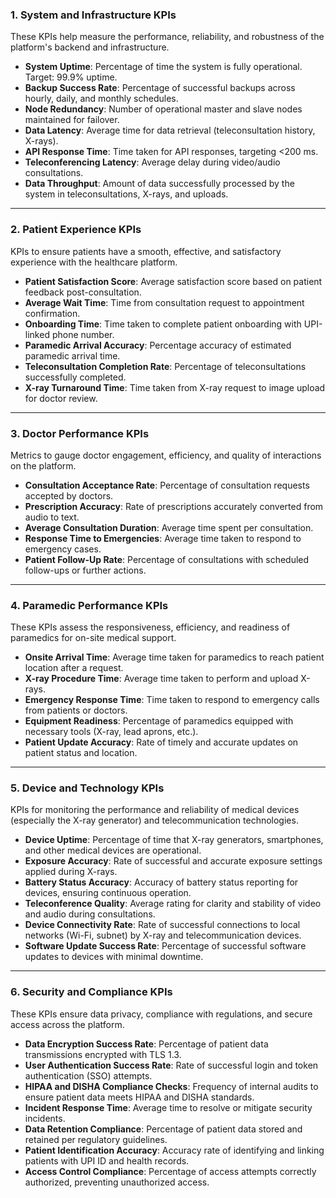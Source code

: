 ### **1. System and Infrastructure KPIs**

These KPIs help measure the performance, reliability, and robustness of the platform's backend and infrastructure.

- **System Uptime**: Percentage of time the system is fully operational. Target: 99.9% uptime.
- **Backup Success Rate**: Percentage of successful backups across hourly, daily, and monthly schedules.
- **Node Redundancy**: Number of operational master and slave nodes maintained for failover.
- **Data Latency**: Average time for data retrieval (teleconsultation history, X-rays).
- **API Response Time**: Time taken for API responses, targeting <200 ms.
- **Teleconferencing Latency**: Average delay during video/audio consultations.
- **Data Throughput**: Amount of data successfully processed by the system in teleconsultations, X-rays, and uploads.
---

### **2. Patient Experience KPIs**

KPIs to ensure patients have a smooth, effective, and satisfactory experience with the healthcare platform.

- **Patient Satisfaction Score**: Average satisfaction score based on patient feedback post-consultation.
- **Average Wait Time**: Time from consultation request to appointment confirmation.
- **Onboarding Time**: Time taken to complete patient onboarding with UPI-linked phone number.
- **Paramedic Arrival Accuracy**: Percentage accuracy of estimated paramedic arrival time.
- **Teleconsultation Completion Rate**: Percentage of teleconsultations successfully completed.
- **X-ray Turnaround Time**: Time taken from X-ray request to image upload for doctor review.

---

### **3. Doctor Performance KPIs**

Metrics to gauge doctor engagement, efficiency, and quality of interactions on the platform.

- **Consultation Acceptance Rate**: Percentage of consultation requests accepted by doctors.
- **Prescription Accuracy**: Rate of prescriptions accurately converted from audio to text.
- **Average Consultation Duration**: Average time spent per consultation.
- **Response Time to Emergencies**: Average time taken to respond to emergency cases.
- **Patient Follow-Up Rate**: Percentage of consultations with scheduled follow-ups or further actions.
---

### **4. Paramedic Performance KPIs**

These KPIs assess the responsiveness, efficiency, and readiness of paramedics for on-site medical support.

- **Onsite Arrival Time**: Average time taken for paramedics to reach patient location after a request.
- **X-ray Procedure Time**: Average time taken to perform and upload X-rays.
- **Emergency Response Time**: Time taken to respond to emergency calls from patients or doctors.
- **Equipment Readiness**: Percentage of paramedics equipped with necessary tools (X-ray, lead aprons, etc.).
- **Patient Update Accuracy**: Rate of timely and accurate updates on patient status and location.
---

### **5. Device and Technology KPIs**

KPIs for monitoring the performance and reliability of medical devices (especially the X-ray generator) and telecommunication technologies.

- **Device Uptime**: Percentage of time that X-ray generators, smartphones, and other medical devices are operational.
- **Exposure Accuracy**: Rate of successful and accurate exposure settings applied during X-rays.
- **Battery Status Accuracy**: Accuracy of battery status reporting for devices, ensuring continuous operation.
- **Teleconference Quality**: Average rating for clarity and stability of video and audio during consultations.
- **Device Connectivity Rate**: Rate of successful connections to local networks (Wi-Fi, subnet) by X-ray and telecommunication devices.
- **Software Update Success Rate**: Percentage of successful software updates to devices with minimal downtime.

---

### **6. Security and Compliance KPIs**

These KPIs ensure data privacy, compliance with regulations, and secure access across the platform.

- **Data Encryption Success Rate**: Percentage of patient data transmissions encrypted with TLS 1.3.
- **User Authentication Success Rate**: Rate of successful login and token authentication (SSO) attempts.
- **HIPAA and DISHA Compliance Checks**: Frequency of internal audits to ensure patient data meets HIPAA and DISHA standards.
- **Incident Response Time**: Average time to resolve or mitigate security incidents.
- **Data Retention Compliance**: Percentage of patient data stored and retained per regulatory guidelines.
- **Patient Identification Accuracy**: Accuracy rate of identifying and linking patients with UPI ID and health records.
- **Access Control Compliance**: Percentage of access attempts correctly authorized, preventing unauthorized access.

